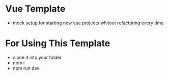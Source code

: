 # Vue Template
- mock setup for starting new vue projects whitout refactoring every time

# For Using This Template
- clone it into your folder
- npm i
- npm run dev